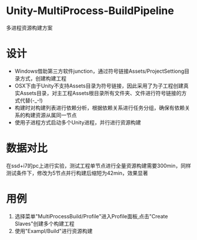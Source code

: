 # Unity-MultiProcess-BuildPipeline
多进程资源构建方案

# 设计
- Windows借助第三方软件junction，通过符号链接Assets/ProjectSettiong目录方式，创建构建工程<br>
- OSX下由于Unity不支持Assets目录为符号链接，因此采用了为子工程创建真实Assets目录，对主工程Assets根目录所有文件夹、文件进行符号链接的方式代替(-_-!)<br>
- 构建时对构建列表进行依赖分析，根据依赖关系进行任务分组，确保有依赖关系的构建资源从属同一节点<br>
- 使用子进程方式启动多个Unity进程，并行进行资源构建

# 数据对比
在ssd+i7的pc上进行实验，测试工程单节点进行全量资源构建需要300min，同样测试条件下，修改为5节点并行构建后缩短为42min，效果显著<br>

# 用例
1. 选择菜单"MultiProcessBuild/Profile"进入Profile面板,点击"Create Slaves"创建多个构建工程<br>
2. 使用"Exampl/Build"进行资源构建
